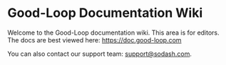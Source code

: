 
# Good-Loop Documentation Wiki

Welcome to the Good-Loop documentation wiki. 
This area is for editors. 
The docs are best viewed here: <https://doc.good-loop.com>

You can also contact our support team: support@sodash.com.
<!--stackedit_data:
eyJoaXN0b3J5IjpbLTYwNjIzMjQ3N119
-->